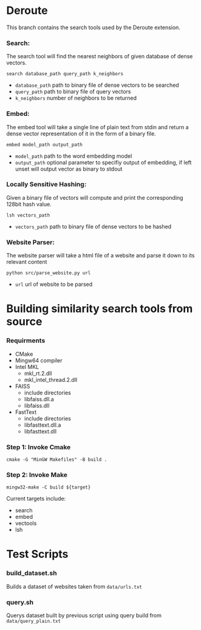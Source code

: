 # Deroute
This branch contains the search tools used by the Deroute extension.
### Search:
The search tool will find the nearest neighbors of given database of dense vectors.
``` shell
search database_path query_path k_neighbors
```
- `database_path` path to binary file of dense vectors to be searched <br>
- `query_path` path to binary file of query vectors<br>
- `k_neighbors` number of neighbors to be returned<br>
### Embed:
The embed tool will take a single line of plain text from stdin and return a dense vector representation of it in the form of a binary file.
``` shell
embed model_path output_path
```
- `model_path` path to the word embedding model<br>
- `output_path` optional parameter to specifiy output of embedding, if left unset will output vector as binary to stdout<br>

### Locally Sensitive Hashing:
Given a binary file of vectors will compute and print the corresponding 128bit hash value.
``` shell
lsh vectors_path
```
- `vectors_path` path to binary file of dense vectors to be hashed <br>

### Website Parser:
The website parser will take a html file of a website and parse it down to its relevant content
``` shell
python src/parse_website.py url
```
- `url` url of website to be parsed<br>

# Building similarity search tools from source
### Requirments
* CMake
* Mingw64 compiler
* Intel MKL
  * mkl_rt.2.dll
  * mkl_intel_thread.2.dll
* FAISS
  * include directories
  * libfaiss.dll.a
  * libfaiss.dll
* FastText
  * include directories
  * libfasttext.dll.a
  * libfasttext.dll
  
### Step 1: Invoke Cmake
``` shell
cmake -G "MinGW Makefiles" -B build .
```

### Step 2: Invoke Make
``` shell
mingw32-make -C build ${target}
```
Current targets include:
* search
* embed
* vectools
* lsh

# Test Scripts
### build_dataset.sh
Builds a dataset of websites taken from `data/urls.txt`
### query.sh
Querys dataset built by previous script using query build from `data/query_plain.txt`
